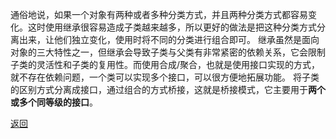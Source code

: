 通俗地说，如果一个对象有两种或者多种分类方式，并且两种分类方式都容易变化。这时使用继承很容易造成子类越来越多，所以更好的做法是把这种分类方式分离出来，让他们独立变化，使用时将不同的分类进行组合即可。
继承虽然是面向对象的三大特性之一，但继承会导致子类与父类有非常紧密的依赖关系，它会限制子类的灵活性和子类的复用性。而使用合成/聚合，也就是使用接口实现的方式，就不存在依赖问题，一个类可以实现多个接口，可以很方便地拓展功能。
将子类的区别方式分离成接口，通过组合的方式桥接，这就是桥接模式，它主要用于**两个或多个同等级的接口**。

[返回](结构型模式/readme.md)